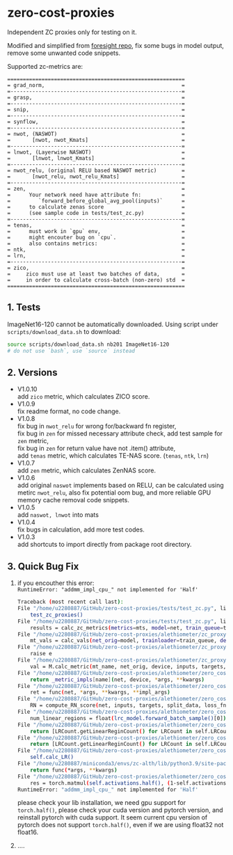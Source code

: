 <!--
 * @Author: ViolinSolo
 * @Date: 2023-03-26 10:11:01
 * @LastEditTime: 2023-04-29 10:48:36
 * @LastEditors: ViolinSolo
 * @Description: Readme
 * @FilePath: /zero-cost-proxies/README.md
-->
# zero-cost-proxies
Independent ZC proxies only for testing on it. 

Modified and simplified from [foresight repo](https://github.com/SamsungLabs/zero-cost-nas), fix some bugs in model output, remove some unwanted code snippets.

Supported zc-metrics are:
```
=========================================================
= grad_norm,                                            =
=-------------------------------------------------------=
= grasp,                                                =
=-------------------------------------------------------=
= snip,                                                 =
=-------------------------------------------------------=
= synflow,                                              =
=-------------------------------------------------------=
= nwot, (NASWOT)                                        =
=       [nwot, nwot_Kmats]                              =
=-------------------------------------------------------=
= lnwot, (Layerwise NASWOT)                             =
=       [lnwot, lnwot_Kmats]                            =
=-------------------------------------------------------=
= nwot_relu, (original RELU based NASWOT metric)        =
=       [nwot_relu, nwot_relu_Kmats]                    =
=-------------------------------------------------------=
= zen,                                                  =
=      Your network need have attribute fn:             =
=         `forward_before_global_avg_pool(inputs)`      =
=      to calculate zenas score                         =
=      (see sample code in tests/test_zc.py)            =
=-------------------------------------------------------=
= tenas,                                                =
=      must work in `gpu` env,                          =
=      might encouter bug on `cpu`.                     =
=      also contains metrics:                           =
= ntk,                                                  =
= lrn,                                                  = 
=-------------------------------------------------------=
= zico,                                                 =
=     zico must use at least two batches of data,       =
=     in order to calculate cross-batch (non-zero) std  =
=========================================================
```


## 1. Tests
ImageNet16-120 cannot be automatically downloaded. Using script under `scripts/download_data.sh` to download:
```bash
source scripts/download_data.sh nb201 ImageNet16-120
# do not use `bash`, use `source` instead
```
## 2. Versions
- V1.0.10  
add `zico` metric, which calculates ZICO score.  
- V1.0.9  
fix readme format, no code change.
- V1.0.8  
fix bug in `nwot_relu` for wrong for/backward fn register,  
fix bug in `zen` for missed necessary attribute check, add test sample for `zen` metric,  
fix bug in `zen` for return value have not .item() attribute,  
add `tenas` metric, which calculates TE-NAS score. (`tenas`, `ntk`, `lrn`)
- V1.0.7  
add `zen` metric, which calculates ZenNAS score.
- V1.0.6  
add original `naswot` implements based on RELU, can be calculated using metirc `nwot_relu`, also fix potential oom bug, and more reliable GPU memory cache removal code snippets.  
- V1.0.5  
add `naswot, lnwot` into mats
- V1.0.4  
fix bugs in calculation, add more test codes.
- V1.0.3  
add shortcuts to import directly from package root directory.


## 3. Quick Bug Fix
1. if you encouther this error:   
    `RuntimeError: "addmm_impl_cpu_" not implemented for 'Half'`
    ```bash
    Traceback (most recent call last):
    File "/home/u2280887/GitHub/zero-cost-proxies/tests/test_zc.py", line 87, in <module>
        test_zc_proxies()
    File "/home/u2280887/GitHub/zero-cost-proxies/tests/test_zc.py", line 49, in test_zc_proxies
        results = calc_zc_metrics(metrics=mts, model=net, train_queue=train_loader, device=device, aggregate=True)
    File "/home/u2280887/GitHub/zero-cost-proxies/alethiometer/zc_proxy.py", line 115, in calc_zc_metrics
        mt_vals = calc_vals(net_orig=model, trainloader=train_queue, device=device, metric_names=metrics, loss_fn=loss_fn)
    File "/home/u2280887/GitHub/zero-cost-proxies/alethiometer/zc_proxy.py", line 101, in calc_vals
        raise e
    File "/home/u2280887/GitHub/zero-cost-proxies/alethiometer/zc_proxy.py", line 73, in calc_vals
        val = M.calc_metric(mt_name, net_orig, device, inputs, targets, loss_fn=loss_fn, split_data=ds)
    File "/home/u2280887/GitHub/zero-cost-proxies/alethiometer/zero_cost_metrics/__init__.py", line 42, in calc_metric
        return _metric_impls[name](net, device, *args, **kwargs)
    File "/home/u2280887/GitHub/zero-cost-proxies/alethiometer/zero_cost_metrics/__init__.py", line 24, in metric_impl
        ret = func(net, *args, **kwargs, **impl_args)
    File "/home/u2280887/GitHub/zero-cost-proxies/alethiometer/zero_cost_metrics/tenas.py", line 316, in compute_TENAS_score
        RN = compute_RN_score(net, inputs, targets, split_data, loss_fn, num_batch)
    File "/home/u2280887/GitHub/zero-cost-proxies/alethiometer/zero_cost_metrics/tenas.py", line 201, in compute_RN_score
        num_linear_regions = float(lrc_model.forward_batch_sample()[0])
    File "/home/u2280887/GitHub/zero-cost-proxies/alethiometer/zero_cost_metrics/tenas.py", line 170, in forward_batch_sample
        return [LRCount.getLinearReginCount() for LRCount in self.LRCounts]
    File "/home/u2280887/GitHub/zero-cost-proxies/alethiometer/zero_cost_metrics/tenas.py", line 170, in <listcomp>
        return [LRCount.getLinearReginCount() for LRCount in self.LRCounts]
    File "/home/u2280887/GitHub/zero-cost-proxies/alethiometer/zero_cost_metrics/tenas.py", line 93, in getLinearReginCount
        self.calc_LR()
    File "/home/u2280887/miniconda3/envs/zc-alth/lib/python3.9/site-packages/torch/autograd/grad_mode.py", line 27, in decorate_context
        return func(*args, **kwargs)
    File "/home/u2280887/GitHub/zero-cost-proxies/alethiometer/zero_cost_metrics/tenas.py", line 62, in calc_LR
        res = torch.matmul(self.activations.half(), (1-self.activations).T.half())
    RuntimeError: "addmm_impl_cpu_" not implemented for 'Half'
    ```
    please check your lib installation, we need gpu support for `torch.half()`, please check your cuda version and pytorch version, and reinstall pytorch with cuda support. It seem current cpu version of pytorch does not support `torch.half()`, even if we are using float32 not float16.

2. ....